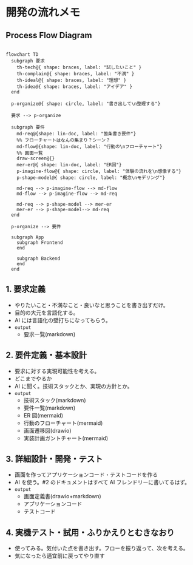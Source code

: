 # 開発の流れメモ

## Process Flow Diagram

```mermaid

flowchart TD
  subgraph 要求
    th-tech@{ shape: braces, label: "試したいこと" }
    th-complain@{ shape: braces, label: "不満" }
    th-ideal@{ shape: braces, label: "理想" }
    th-idea@{ shape: braces, label: "アイデア" }
  end

  p-organize@{ shape: circle, label: "書き出して\n整理する"}

  要求 --> p-organize

  subgraph 要件
    md-req@{shape: lin-doc, label: "箇条書き要件"}
    %% フローチャートはなんの集まり？シーン？
    md-flow@{shape: lin-doc, label: "行動の\nフローチャート"}
    %% 画面一覧
    draw-screen@{}
    mer-er@{ shape: lin-doc, label: "ER図"}
    p-imagine-flow@{ shape: circle, label: "体験の流れを\n想像する"}
    p-shape-model@{ shape: circle, label: "概念\nモデリング"}

    md-req --> p-imagine-flow --> md-flow
    md-flow --> p-imagine-flow --> md-req

    md-req --> p-shape-model --> mer-er
    mer-er --> p-shape-model--> md-req
  end

  p-organize --> 要件

  subgraph App
    subgraph Frontend
    end

    subgraph Backend
    end
  end

```

## 1. 要求定義

- やりたいこと・不満なこと・良いなと思うことを書き出すだけ。
- 目的の大元を言語化する。
- AI には言語化の壁打ちになってもらう。
- `output`
  - 要求一覧(markdown)

## 2. 要件定義・基本設計

- 要求に対する実現可能性を考える。
- どこまでやるか
- AI に聞く。技術スタックとか、実現の方針とか。
- `output`
  - 技術スタック(markdown)
  - 要件一覧(markdown)
  - ER 図(mermaid)
  - 行動のフローチャート(mermaid)
  - 画面遷移図(drawio)
  - 実装計画ガントチャート(mermaid)

## 3. 詳細設計・開発・テスト

- 画面を作ってアプリケーションコード・テストコードを作る
- AI を使う。#2 のドキュメントはすべて AI フレンドリーに書いてるはず。
- `output`
  - 画面定義書(drawio+markdown)
  - アプリケーションコード
  - テストコード

## 4. 実機テスト・試用・ふりかえりとむきなおり

- 使ってみる。気付いた点を書き出す。フローを振り返って、次を考える。
- 気になったら適宜前に戻ってやり直す
